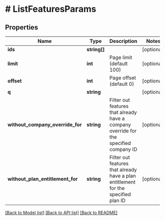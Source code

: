 # # ListFeaturesParams

## Properties

Name | Type | Description | Notes
------------ | ------------- | ------------- | -------------
**ids** | **string[]** |  | [optional]
**limit** | **int** | Page limit (default 100) | [optional]
**offset** | **int** | Page offset (default 0) | [optional]
**q** | **string** |  | [optional]
**without_company_override_for** | **string** | Filter out features that already have a company override for the specified company ID | [optional]
**without_plan_entitlement_for** | **string** | Filter out features that already have a plan entitlement for the specified plan ID | [optional]

[[Back to Model list]](../../README.md#models) [[Back to API list]](../../README.md#endpoints) [[Back to README]](../../README.md)
